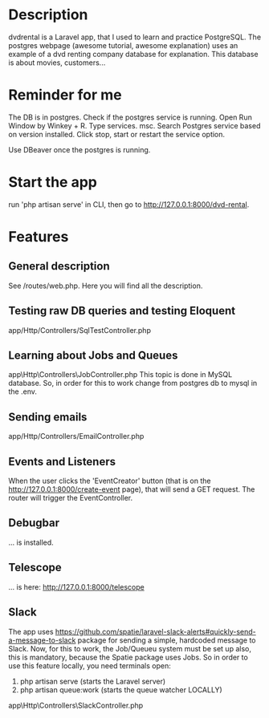 # Description

dvdrental is a Laravel app, that I used to learn and practice PostgreSQL. The postgres webpage
(awesome tutorial, awesome explanation) uses an example of a dvd renting company database for
explanation. This database is about movies, customers...

# Reminder for me 
The DB is in postgres. Check if the postgres service is running.
Open Run Window by Winkey + R.
Type services. msc.
Search Postgres service based on version installed.
Click stop, start or restart the service option.

Use DBeaver once the postgres is running.

# Start the app
run 'php artisan serve' in CLI, then go to http://127.0.0.1:8000/dvd-rental.

# Features

## General description 
See /routes/web.php. Here you will find all the description.

## Testing raw DB queries and testing Eloquent
app/Http/Controllers/SqlTestController.php

## Learning about Jobs and Queues
app\Http\Controllers\JobController.php
This topic is done in MySQL database. So, in order for this to work change from postgres db to
mysql in the .env.

## Sending emails
app/Http/Controllers/EmailController.php

## Events and Listeners
When the user clicks the 'EventCreator' button (that is on the http://127.0.0.1:8000/create-event page), that will send a GET request. The router will trigger the EventController.

## Debugbar
... is installed.

## Telescope
... is here: http://127.0.0.1:8000/telescope

## Slack
The app uses https://github.com/spatie/laravel-slack-alerts#quickly-send-a-message-to-slack package
for sending a simple, hardcoded message to Slack. Now, for this to work, the Job/Queueu system must 
be set up also, this is mandatory, because the Spatie package uses Jobs. So in order to use this
feature locally, you need  terminals open:
1. php artisan serve (starts the Laravel server)
2. php artisan queue:work (starts the queue watcher LOCALLY)

app\Http\Controllers\SlackController.php







